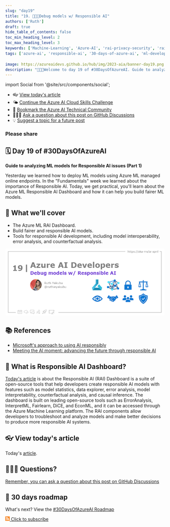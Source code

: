```yaml
---
slug: "day19"
title: "19. 🧑🏽‍🔬Debug models w/ Responsible AI"
authors: ['Ruth']
draft: true
hide_table_of_contents: false
toc_min_heading_level: 2
toc_max_heading_level: 3
keywords: ['Machine-Learning', 'Azure-AI', 'rai-privacy-security', 'rai-fairness', 'rai-transparency', 'rai-accountable', 'rai-inclusion', 'rai-reliable']
tags: ['azure-ai', 'responsible-ai', '30-days-of-azure-ai', 'ml-developers', 'app-developers', 'machine-learning-debugging-tools', 'responsible-ai-tools']

image: https://azureaidevs.github.io/hub/img/2023-aia/banner-day19.png
description: "🧑🏽‍🔬Welcome to day 19 of #30DaysOfAzureAI. Guide to analyzing ML models for Responsible AI issues (Part 1) https://azureaidevs.github.io/hub/2023-aia/day19"
---
```


import Social from '@site/src/components/social';

<head>

  <meta name="twitter:url" content="https://azureaidevs.github.io/hub/2023-aia/day19" />
  <meta name="twitter:title" content="Debug models w/ Responsible AI" />
  <meta name="twitter:description" content="🧑🏽‍🔬Welcome to day 19 of #30DaysOfAzureAI. Guide to analyzing ML models for Responsible AI issues (Part 1)" />
  <meta name="twitter:image" content="https://azureaidevs.github.io/hub/img/2023-aia/banner-day19.png" />
  <meta name="twitter:card" content="summary_large_image" />

  <meta property="og:url" content="https://azureaidevs.github.io/hub/2023-aia/day19" />
  <meta property="og:title" content="Debug models w/ Responsible AI" />
  <meta property="og:description" content="🧑🏽‍🔬Welcome to day 19 of #30DaysOfAzureAI. Guide to analyzing ML models for Responsible AI issues (Part 1)" />
  <meta property="og:image" content="https://azureaidevs.github.io/hub/img/2023-aia/banner-day19.png" />
  <meta property="og:type" content="article" />
  <meta property="og:site_name" content="Azure AI Developer" />

  <link rel="canonical" href="https://techcommunity.microsoft.com/t5/ai-machine-learning-blog/getting-started-with-azure-machine-learning-responsible-ai/ba-p/3746948?WT.mc_id=aiml-89446-dglover"  />

</head>

- 👓 [View today's article](https://techcommunity.microsoft.com/t5/ai-machine-learning-blog/getting-started-with-azure-machine-learning-responsible-ai/ba-p/3746948?WT.mc_id=aiml-89446-dglover)
- 🌤️ [Continue the Azure AI Cloud Skills Challenge](https://aka.ms/30-days-of-azure-ai-challenge)
- 🏫 [Bookmark the Azure AI Technical Community](https://techcommunity.microsoft.com/t5/artificial-intelligence-and/ct-p/AI)
- 🙋🏾‍♂️ [Ask a question about this post on GitHub Discussions](https://github.com/AzureAiDevs/hub/discussions/categories/azure-ai-developers)
- 💡 [Suggest a topic for a future post](https://github.com/AzureAiDevs/hub/discussions/categories/call-for-content)

### Please share

<Social
    page_url="https://azureaidevs.github.io/hub/2023-aia/day19"
    image_url="https://azureaidevs.github.io/hub/img/2023-aia/banner-day19.png"
    title="Debug models w/ Responsible AI"
    description= "🧑🏽‍🔬Day 19 of #30DaysOfAzureAI. Unlock the power of Responsible AI with the RAI Dashboard, a suite of open-source tools for model debugging, fairness assessment, and more, now available on Azure Machine Learning."
    hashtags="AzureAiDevs,AI,AIEthics,AIforAll"
    hashtag="#30DaysOfAzureAi"
/>

## 🗓️ Day 19 of #30DaysOfAzureAI

<!-- README
The following description is also used for the tweet. So it should be action oriented and grab attention 
If you update the description, please update the description: in the frontmatter as well.
-->

**Guide to analyzing ML models for Responsible AI issues (Part 1)**

<!-- README
The following is the intro to the post. It should be a short teaser for the post.
-->

Yesterday we learned how to deploy ML models using Azure ML managed online endpoints. In the "Fundamentals" week we learned about the importance of Responsible AI. Today, we get practical, you'll learn about the Azure ML Responsible AI Dashboard and how it can help you build fairer ML models.

## 🎯 What we'll cover

<!-- README
The following list is the main points of the post. There should be 3-4 main points.
 -->


- The Azure ML RAI Dashboard.
- Build fairer and responsible AI models.
- Tools for responsible AI development, including model interoperability, error analysis, and counterfactual analysis.

<!-- 
- Main point 1
- Main point 2
- Main point 3 
- Main point 4
-->

[![Image banner for day 19](./../../static/img/2023-aia/banner-day19.png)](https://techcommunity.microsoft.com/t5/ai-machine-learning-blog/getting-started-with-azure-machine-learning-responsible-ai/ba-p/3746948?WT.mc_id=aiml-89446-dglover)


<!-- README
Add or update a list relevant references here. These could be links to other blog posts, Microsoft Learn Module, videos, or other resources.
-->



## 📚 References

- [Microsoft's approach to using AI responsibly](https://news.microsoft.com/source/features/ai/microsoft-approach-to-ai/#using-ai-responsibly?WT.mc_id=aiml-89446-dglover)
- [Meeting the AI moment: advancing the future through responsible AI](https://blogs.microsoft.com/on-the-issues/2023/02/02/responsible-ai-chatgpt-artificial-intelligence?WT.mc_id=aiml-89446-dglover)


<!-- README
The following is the body of the post. It should be an overview of the post that you are referencing.
See the Learn More section, if you supplied a canonical link, then will be displayed here.
-->


## 🚌 What is Responsible AI Dashboard?

[Today's article](https://techcommunity.microsoft.com/t5/ai-machine-learning-blog/getting-started-with-azure-machine-learning-responsible-ai/ba-p/3746948?WT.mc_id=aiml-89446-dglover) is about the Responsible AI (RAI) Dashboard is a suite of open-source tools that help developers create responsible AI models with features such as model statistics, data explorer, error analysis, model interpretability, counterfactual analysis, and causal inference. The dashboard is built on leading open-source tools such as ErrorAnalysis, InterpretML, Fairlearn, DiCE, and EconML, and it can be accessed through the Azure Machine Learning platform. The RAI components allow developers to troubleshoot and analyze models and make better decisions to produce more responsible AI systems.

## 👓 View today's article

Today's [article](https://techcommunity.microsoft.com/t5/ai-machine-learning-blog/getting-started-with-azure-machine-learning-responsible-ai/ba-p/3746948?WT.mc_id=aiml-89446-dglover).


## 🙋🏾‍♂️ Questions?

[Remember, you can ask a question about this post on GitHub Discussions](https://github.com/AzureAiDevs/hub/discussions/categories/azure-ai-developers)

## 📍 30 days roadmap

What's next? View the [#30DaysOfAzureAI Roadmap](/hub/roadmap/30days)

[![](./../../static/img/2023-aia/rss.png) Click to subscribe](https://azureaidevs.github.io/hub/2023-aia/rss.xml)
